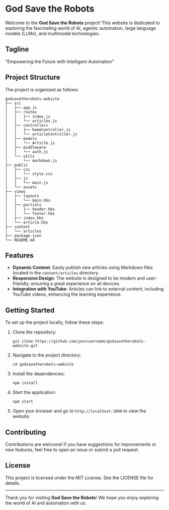 # God Save the Robots

Welcome to the **God Save the Robots** project! This website is dedicated to exploring the fascinating world of AI, agentic automation, large language models (LLMs), and multimodal technologies. 

## Tagline
"Empowering the Future with Intelligent Automation"

## Project Structure
The project is organized as follows:

```
godsavetherobots-website
├── src
│   ├── app.js
│   ├── routes
│   │   ├── index.js
│   │   └── articles.js
│   ├── controllers
│   │   ├── homeController.js
│   │   └── articleController.js
│   ├── models
│   │   └── Article.js
│   ├── middleware
│   │   └── auth.js
│   └── utils
│       └── markdown.js
├── public
│   ├── css
│   │   └── style.css
│   ├── js
│   │   └── main.js
│   └── assets
├── views
│   ├── layouts
│   │   └── main.hbs
│   ├── partials
│   │   ├── header.hbs
│   │   └── footer.hbs
│   ├── index.hbs
│   └── article.hbs
├── content
│   └── articles
├── package.json
└── README.md
```

## Features
- **Dynamic Content**: Easily publish new articles using Markdown files located in the `content/articles` directory.
- **Responsive Design**: The website is designed to be modern and user-friendly, ensuring a great experience on all devices.
- **Integration with YouTube**: Articles can link to external content, including YouTube videos, enhancing the learning experience.

## Getting Started
To set up the project locally, follow these steps:

1. Clone the repository:
   ```
   git clone https://github.com/yourusername/godsavetherobots-website.git
   ```

2. Navigate to the project directory:
   ```
   cd godsavetherobots-website
   ```

3. Install the dependencies:
   ```
   npm install
   ```

4. Start the application:
   ```
   npm start
   ```

5. Open your browser and go to `http://localhost:3000` to view the website.

## Contributing
Contributions are welcome! If you have suggestions for improvements or new features, feel free to open an issue or submit a pull request.

## License
This project is licensed under the MIT License. See the LICENSE file for details.

---

Thank you for visiting **God Save the Robots**! We hope you enjoy exploring the world of AI and automation with us.